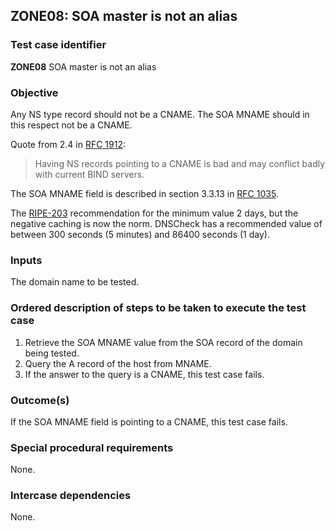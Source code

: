 ## ZONE08: SOA master is not an alias

### Test case identifier
**ZONE08** SOA master is not an alias

### Objective

Any NS type record should not be a CNAME. The SOA MNAME should in this
respect not be a CNAME.

Quote from 2.4 in [RFC 1912](http://tools.ietf.org/html/rfc1912):

> Having NS records pointing to a CNAME is bad and may conflict badly
> with current BIND servers.

The SOA MNAME field is described in section 3.3.13 in
[RFC 1035](http://tools.ietf.org/html/rfc1035).

The [RIPE-203](http://www.ripe.net/ripe/docs/ripe-203) recommendation
for the minimum value 2 days, but the negative caching is now the norm.
DNSCheck has a recommended value of between 300 seconds (5 minutes) and
86400 seconds (1 day).

### Inputs

The domain name to be tested.

### Ordered description of steps to be taken to execute the test case

1. Retrieve the SOA MNAME value from the SOA record of the domain being
   tested.
2. Query the A record of the host from MNAME.
3. If the answer to the query is a CNAME, this test case fails.

### Outcome(s)

If the SOA MNAME field is pointing to a CNAME, this test case fails.

### Special procedural requirements

None.

### Intercase dependencies

None.
